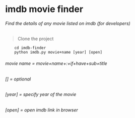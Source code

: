 # imdb movie finder
###### Find the details of any movie listed on imdb (for developers)

> Clone the project

```
	cd imdb-finder
	python imdb.py movie+name [year] [open]
```

###### movie name = movie+name+:+if+have+sub+title
###### [] = optional
###### [year] = specify year of the movie
###### [open] = open imdb link in browser
